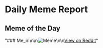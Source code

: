 # Daily Meme Report

## Meme of the Day
"### Me_irl\n\n![Meme](https://i.redd.it/9gt5t12qfy0e1.png)\n\n[View on Reddit](https://redd.it/1grixab)"
